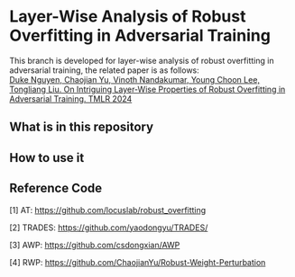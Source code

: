# Layer-Wise Analysis of Robust Overfitting in Adversarial Training

This branch is developed for layer-wise analysis of robust overfitting in adversarial training, the related paper is as follows:  
[Duke Nguyen, Chaojian Yu, Vinoth Nandakumar, Young Choon Lee, Tongliang Liu. On Intriguing Layer-Wise Properties of Robust Overfitting in Adversarial Training. TMLR 2024](https://openreview.net/forum?id=phk5CcKTcc)

## What is in this repository

## How to use it

## Reference Code
[1] AT: https://github.com/locuslab/robust_overfitting

[2] TRADES: https://github.com/yaodongyu/TRADES/

[3] AWP: https://github.com/csdongxian/AWP

[4] RWP: https://github.com/ChaojianYu/Robust-Weight-Perturbation
